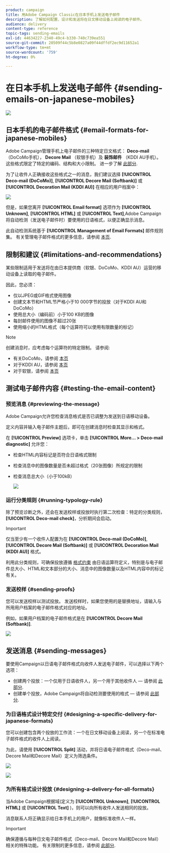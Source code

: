 ```yaml
---
product: campaign
title: 用Adobe Campaign Classic在日本手机上发送电子邮件
description: 了解如何配置、设计和发送将在日文移动设备上阅读的电子邮件。
audience: delivery
content-type: reference
topic-tags: sending-emails
exl-id: 44634227-2340-49c4-b330-740c739ea551
source-git-commit: 20509f44c5b8e0827a09f44dffdf2ec9d11652a1
workflow-type: tm+mt
source-wordcount: '759'
ht-degree: 0%

---
```


# 在日本手机上发送电子邮件 {#sending-emails-on-japanese-mobiles}

![](../../assets/common.svg)

## 日本手机的电子邮件格式 {#email-formats-for-japanese-mobiles}

Adobe Campaign管理手机上电子邮件的三种特定日文格式： **Deco-mail** （DoCoMo手机）， **Decore Mail** （软银手机）及 **装饰邮件** （KDDI AU手机）。 这些格式限定了特定的编码、结构和大小限制。 进一步了解 [此部分](#limitations-and-recommendations).

为了让收件人正确接收这些格式之一的消息，我们建议选择 **[!UICONTROL Deco-mail (DoCoMo)]**, **[!UICONTROL Decore Mail (Softbank)]** 或 **[!UICONTROL Decoration Mail (KDDI AU)]** 在相应的用户档案中：

![](assets/deco-mail_03.png)

但是，如果您离开 **[!UICONTROL Email format]** 选项作为 **[!UICONTROL Unknown]**, **[!UICONTROL HTML]** 或 **[!UICONTROL Text]**,Adobe Campaign将自动检测（发送电子邮件时）要使用的日语格式，以便正确显示消息。

此自动检测系统基于 **[!UICONTROL Management of Email Formats]** 邮件规则集。 有关管理电子邮件格式的更多信息，请参阅 [本页](../../installation/using/email-deliverability.md#managing-email-formats).

## 限制和建议 {#limitations-and-recommendations}

某些限制适用于发送将在由日本提供商（软银、DoCoMo、KDDI AU）运营的移动设备上读取的电子邮件。

因此，您必须：

* 仅以JPEG或GIF格式使用图像
* 创建文本节和HTML节严格小于10 000字节的投放（对于KDDI AU和DoCoMo）
* 使用总大小（编码前）小于100 KB的图像
* 每封邮件使用的图像不超过20张
* 使用缩小的HTML格式（每个运算符可以使用有限数量的标记）

>[!NOTE]
>
>创建消息时，应考虑每个运算符的特定限制。 请参阅:
>
>* 有关DoCoMo，请参阅 [本页](https://www.nttdocomo.co.jp/service/developer/make/content/deco_mail/index.html)
>* 对于KDDI AU，请参阅 [本页](https://www.au.com/ezfactory/tec/spec/decorations/template.html)
>* 对于软银，请参阅 [本页](https://www.support.softbankmobile.co.jp/partner/home_tech3/index.cfm)


## 测试电子邮件内容 {#testing-the-email-content}

### 预览消息 {#previewing-the-message}

Adobe Campaign允许您检查消息格式是否已调整为发送到日语移动设备。

定义内容并输入电子邮件主题后，即可在创建消息时检查其显示和格式。

在 **[!UICONTROL Preview]** 选项卡，单击 **[!UICONTROL More... > Deco-mail diagnostic]** 允许您：

* 检查HTML内容标记是否符合日语格式限制
* 检查消息中的图像数量是否未超过格式（20张图像）所规定的限制
* 检查消息总大小（小于100kB）

   ![](assets/deco-mail_06.png)

### 运行分类规则 {#running-typology-rule}

除了预览诊断之外，还会在发送校样或投放时执行第二次检查：特定的分类规则， **[!UICONTROL Deco-mail check]**，分析期间会启动。

>[!IMPORTANT]
>
>仅当至少有一个收件人配置为在 **[!UICONTROL Deco-mail (DoCoMo)]**, **[!UICONTROL Decore Mail (Softbank)]** 或 **[!UICONTROL Decoration Mail (KDDI AU)]** 格式。

利用此分类规则，可确保投放遵循 [格式约束](#limitations-and-recommendations) 由日语运算符定义，特别是与电子邮件总大小、HTML和文本部分的大小、消息中的图像数量以及HTML内容中的标记有关。

### 发送校样 {#sending-proofs}

您可以发送校样以测试投放。 发送校样时，如果您使用的是替换地址，请输入与所用用户档案的电子邮件格式对应的地址。

例如，如果用户档案的电子邮件格式是在 **[!UICONTROL Decore Mail (Softbank)]**.

![](assets/deco-mail_05.png)

## 发送消息 {#sending-messages}

要使用Campaign以日语电子邮件格式向收件人发送电子邮件，可以选择以下两个选项：

* 创建两个投放：一个仅用于日语收件人，另一个用于其他收件人 — 请参阅 [此部分](#designing-a-specific-delivery-for-japanese-formats).
* 创建单个投放，Adobe Campaign将自动检测要使用的格式 — 请参阅 [此部分](#designing-a-delivery-for-all-formats).

### 为日语格式设计特定交付 {#designing-a-specific-delivery-for-japanese-formats}

您可以创建包含两个投放的工作流：一个在日文移动设备上阅读，另一个在标准电子邮件格式的收件人上阅读。

为此，请使用 **[!UICONTROL Split]** 活动，并将日语电子邮件格式（Deco-mail、Decore Mail和Decore Mail）定义为筛选条件。

![](assets/deco-mail_08.png)

![](assets/deco-mail_07.png)

### 为所有格式设计投放 {#designing-a-delivery-for-all-formats}

当Adobe Campaign根据域(定义为 **[!UICONTROL Unknown]**, **[!UICONTROL HTML]** 或 **[!UICONTROL Text]** )，则可以向所有收件人发送相同的投放。

消息联系人将正确显示给日本手机上的用户，就像标准收件人一样。

>[!IMPORTANT]
>
>确保遵循与每种日文电子邮件格式（Deco-mail、Decore Mail和Decore Mail）相关的特殊功能。 有关限制的更多信息，请参阅 [此部分](#limitations-and-recommendations).
